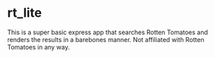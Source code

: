 # rt_lite
This is a super basic express app that searches Rotten Tomatoes and renders the results in a barebones manner.  Not affiliated with Rotten Tomatoes in any way.
